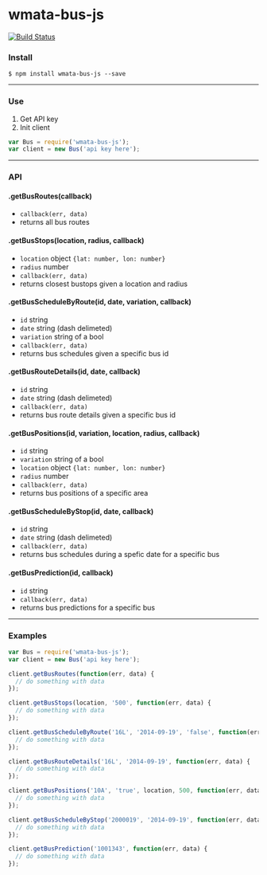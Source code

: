 # wmata-bus-js

[![Build Status](https://travis-ci.org/jacksongeller/wmata-bus.js.svg?branch=master)](https://travis-ci.org/jacksongeller/wmata-bus.js)

### Install 
`$ npm install wmata-bus-js --save`

---
### Use
1. Get API key
2. Init client

```js
var Bus = require('wmata-bus-js');
var client = new Bus('api key here');
```

---
### API

#### .getBusRoutes(callback)
+ `callback(err, data)`
+ returns all bus routes

#### .getBusStops(location, radius, callback)
+ `location` object `{lat: number, lon: number}`
+ `radius` number
+ `callback(err, data)`
+ returns closest bustops given a location and radius

#### .getBusScheduleByRoute(id, date, variation, callback)
+ `id` string
+ `date` string (dash delimeted)
+ `variation` string of a bool
+ `callback(err, data)`
+ returns bus schedules given a specific bus id

#### .getBusRouteDetails(id, date, callback)
+ `id` string
+ `date` string (dash delimeted)
+ `callback(err, data)`
+ returns bus route details given a specific bus id

#### .getBusPositions(id, variation, location, radius, callback)
+ `id` string
+ `variation` string of a bool
+ `location` object `{lat: number, lon: number}`
+ `radius` number
+ `callback(err, data)`
+ returns bus positions of a specific area

#### .getBusScheduleByStop(id, date, callback)
+ `id` string
+ `date` string (dash delimeted)
+ `callback(err, data)`
+ returns bus schedules during a spefic date for a specific bus

#### .getBusPrediction(id, callback)
+ `id` string
+ `callback(err, data)`
+ returns bus predictions for a specific bus

---
### Examples

```js
var Bus = require('wmata-bus-js');
var client = new Bus('api key here');

client.getBusRoutes(function(err, data) {
  // do something with data
});

client.getBusStops(location, '500', function(err, data) {
  // do something with data
});

client.getBusScheduleByRoute('16L', '2014-09-19', 'false', function(err, data) {
  // do something with data
});

client.getBusRouteDetails('16L', '2014-09-19', function(err, data) {
  // do something with data
});

client.getBusPositions('10A', 'true', location, 500, function(err, data) {
  // do something with data
});

client.getBusScheduleByStop('2000019', '2014-09-19', function(err, data) {
  // do something with data
});

client.getBusPrediction('1001343', function(err, data) {
  // do something with data
});

```